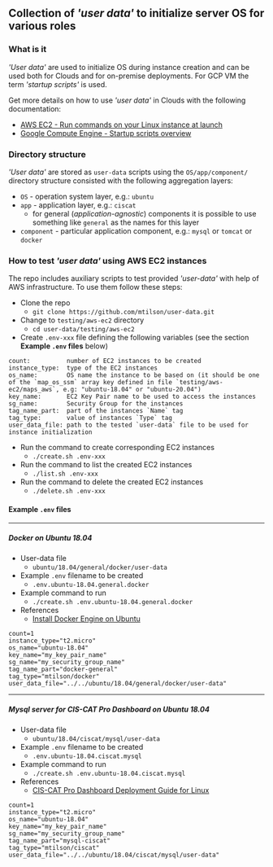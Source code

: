 ## Collection of *'user data'* to initialize server OS for various roles

### What is it

*'User data'* are used to initialize OS during instance creation and can be used both for Clouds and for on-premise deployments. For GCP VM the term *'startup scripts'* is used.

Get more details on how to use *'user data'* in Clouds with the following documentation:
* [AWS EC2 - Run commands on your Linux instance at launch](https://docs.aws.amazon.com/AWSEC2/latest/UserGuide/user-data.html)
* [Google Compute Engine - Startup scripts overview](https://cloud.google.com/compute/docs/instances/startup-scripts)

### Directory structure

*'User data'* are stored as `user-data` scripts using the `OS/app/component/` directory structure consisted with the following aggregation layers:
* `OS` - operation system layer, e.g.: `ubuntu`
* `app` - application layer, e.g.: `ciscat`
  * for general (*application-agnostic*) components it is possible to use something like `general` as the names for this layer
* `component` - particular application component, e.g.: `mysql` or `tomcat` or `docker`

### How to test *'user data'* using AWS EC2 instances

The repo includes auxiliary scripts to test provided *'user-data'* with help of AWS infrastructure. To use them follow these steps:
* Clone the repo
  * `git clone https://github.com/mtilson/user-data.git`
* Change to `testing/aws-ec2` directory
  * `cd user-data/testing/aws-ec2`
* Create `.env-xxx` file defining the following variables (see the section **Example `.env` files** below)

```
count:          number of EC2 instances to be created
instance_type:  type of the EC2 instances
os_name:        OS name the instance to be based on (it should be one of the `map_os_ssm` array key defined in file `testing/aws-ec2/maps_aws`, e.g: "ubuntu-18.04" or "ubuntu-20.04")
key_name:       EC2 Key Pair name to be used to access the instances
sg_name:        Security Group for the instances
tag_name_part:  part of the instances `Name` tag
tag_type:       value of instances `Type` tag
user_data_file: path to the tested `user-data` file to be used for instance initialization
```

* Run the command to create corresponding EC2 instances
  * `./create.sh .env-xxx`
* Run the command to list the created EC2 instances
  * `./list.sh .env-xxx`
* Run the command to delete the created EC2 instances
  * `./delete.sh .env-xxx`

#### Example `.env` files

---
##### Docker on Ubuntu 18.04

* User-data file
  * `ubuntu/18.04/general/docker/user-data`
* Example `.env` filename to be created
  * `.env.ubuntu-18.04.general.docker`
* Example command to run
  * `./create.sh .env.ubuntu-18.04.general.docker`
* References
  * [Install Docker Engine on Ubuntu](https://docs.docker.com/engine/install/ubuntu/)

```
count=1
instance_type="t2.micro"
os_name="ubuntu-18.04"
key_name="my_key_pair_name"
sg_name="my_security_group_name"
tag_name_part="docker-general"
tag_type="mtilson/docker"
user_data_file="../../ubuntu/18.04/general/docker/user-data"
```

---
##### Mysql server for CIS-CAT Pro Dashboard on Ubuntu 18.04

* User-data file
  * `ubuntu/18.04/ciscat/mysql/user-data`
* Example `.env` filename to be created
  * `.env.ubuntu-18.04.ciscat.mysql`
* Example command to run
  * `./create.sh .env.ubuntu-18.04.ciscat.mysql`
* References
  * [CIS-CAT Pro Dashboard Deployment Guide for Linux](https://cis-cat-pro-dashboard.readthedocs.io/en/stable/source/Dashboard%20Deployment%20Guide%20for%20Linux/)

```
count=1
instance_type="t2.micro"
os_name="ubuntu-18.04"
key_name="my_key_pair_name"
sg_name="my_security_group_name"
tag_name_part="mysql-ciscat"
tag_type="mtilson/ciscat"
user_data_file="../../ubuntu/18.04/ciscat/mysql/user-data"
```
